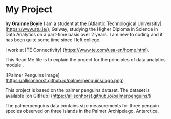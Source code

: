 # My Project

**by Grainne Boyle**
I am a student at the [Atlantic Technological Universitiy] (https://www.atu.ie/), Galway, studying the Higher Diploma in Science in Data Analytics on a part-time basis over 2 years. I am new to coding and it has been quite some time since I left college.

I work at [TE Connectivity] (https://www.te.com/usa-en/home.html). 

This Read Me file is to explain the project for the principles of data analytics module .

![Palmer Penguins Image] (https://allisonhorst.github.io/palmerpenguins/logo.png)

This project is based on the palmer penguins dataset.  The dataset is available [on GitHub] (https://allisonhorst.github.io/palmerpenguins/)

The palmerpenguins data contains size measurements for three penguin species observed on three islands in the Palmer Archipelago, Antarctica.